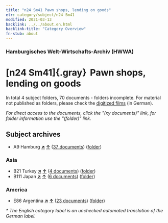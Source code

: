 ```yaml
---
title: "n24 Sm41 Pawn shops, lending on goods"
etr: category/subject/n24 Sm41
modified: 2021-03-13
backlink: ../../about.en.html
backlink-title: "Category Overview"
fn-stub: about
---
```


### Hamburgisches Welt-Wirtschafts-Archiv (HWWA)
# [n24 Sm41]{.gray}&#8201; Pawn shops, lending on goods&#160; 





In total 4 subject folders, 70 documents - folders incomplete.
For material not published as folders, please check the [digitized films](/film/h1_sh) (in German).

_For direct access to the documents, click the "(xy documents)" link, for folder information use the "(folder)" link._

## Subject archives


- A9 Hamburg [**&nearr;**](../../../geo/i/140905/about.en.html "Hamburg (all folders)") [**&uarr;**](../../../geo/about.en.html#A9 "Country category system") (<a href="https://pm20.zbw.eu/dfgview/sh/140905,145413" title="about: Hamburg : Pawn shops, lending on goods" target="_blank">37 documents</a>) ([folder](http://purl.org/pressemappe20/folder/sh/140905,145413))

### Asia

- B21 Turkey [**&nearr;**](../../../geo/i/141111/about.en.html "Turkey (all folders)") [**&uarr;**](../../../geo/about.en.html#B21 "Country category system") (<a href="https://pm20.zbw.eu/dfgview/sh/141111,145413" title="about: Turkey : Pawn shops, lending on goods" target="_blank">4 documents</a>) ([folder](http://purl.org/pressemappe20/folder/sh/141111,145413))
- B111 Japan [**&nearr;**](../../../geo/i/141272/about.en.html "Japan (all folders)") [**&uarr;**](../../../geo/about.en.html#B111 "Country category system") (<a href="https://pm20.zbw.eu/dfgview/sh/141272,145413" title="about: Japan : Pawn shops, lending on goods" target="_blank">6 documents</a>) ([folder](http://purl.org/pressemappe20/folder/sh/141272,145413))

### America

- E86 Argentina [**&nearr;**](../../../geo/i/141692/about.en.html "Argentina (all folders)") [**&uarr;**](../../../geo/about.en.html#E86 "Country category system") (<a href="https://pm20.zbw.eu/dfgview/sh/141692,145413" title="about: Argentina : Pawn shops, lending on goods" target="_blank">23 documents</a>) ([folder](http://purl.org/pressemappe20/folder/sh/141692,145413))


_* The English category label is an unchecked automated translation of the German label._

